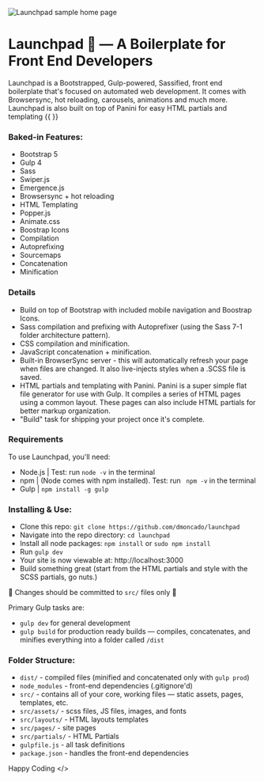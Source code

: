 ![Launchpad sample home page](https://github.com/dmoncado/launchpad/blob/main/src/assets/images/launchpad-home.jpg)

# Launchpad 🚀 — A Boilerplate for Front End Developers

Launchpad is a Bootstrapped, Gulp-powered, Sassified, front end boilerplate that's focused on automated web development. It comes with Browsersync, hot reloading, carousels, animations and much more. Launchpad is also built on top of Panini for easy HTML partials and templating {{  }}

### Baked-in Features:

- Bootstrap 5
- Gulp 4
- Sass
- Swiper.js
- Emergence.js
- Browsersync + hot reloading
- HTML Templating
- Popper.js
- Animate.css
- Boostrap Icons
- Compilation
- Autoprefixing
- Sourcemaps
- Concatenation
- Minification

### Details

- Build on top of Bootstrap with included mobile navigation and Boostrap Icons.
- Sass compilation and prefixing with Autoprefixer (using the Sass 7-1 folder architecture pattern).
- CSS compilation and minification.
- JavaScript concatenation + minification.
- Built-in BrowserSync server - this will automatically refresh your page when files are changed. It also live-injects styles when a .SCSS file is saved.
- HTML partials and templating with Panini. Panini is a super simple flat file generator for use with Gulp. It compiles a series of HTML pages using a common layout. These pages can also include HTML partials for better markup organization.
- "Build" task for shipping your project once it's complete.

### Requirements

To use Launchpad, you'll need:

- Node.js | Test: run `node -v` in the terminal
- npm | (Node comes with npm installed). Test: run ` npm -v` in the terminal
- Gulp | `npm install -g gulp`

### Installing & Use:

- Clone this repo: `git clone https://github.com/dmoncado/launchpad`
- Navigate into the repo directory: `cd launchpad`
- Install all node packages: `npm install` or `sudo npm install`
- Run `gulp dev`
- Your site is now viewable at: http://localhost:3000
- Build something great (start from the HTML partials and style with the SCSS partials, go nuts.)

🚨 Changes should be committed to `src/` files only 🚨

Primary Gulp tasks are:

- `gulp dev` for general development
- `gulp build` for production ready builds — compiles, concatenates, and minifies everything into a folder called `/dist`

### Folder Structure:

- `dist/` - compiled files (minified and concatenated only with `gulp prod`)
- `node_modules` - front-end dependencies (.gitignore'd)
- `src/` - contains all of your core, working files — static assets, pages, templates, etc.
- `src/assets/` - scss files, JS files, images, and fonts
- `src/layouts/` - HTML layouts templates
- `src/pages/` - site pages
- `src/partials/` - HTML Partials
- `gulpfile.js` - all task definitions
- `package.json` - handles the front-end dependencies

Happy Coding </>
